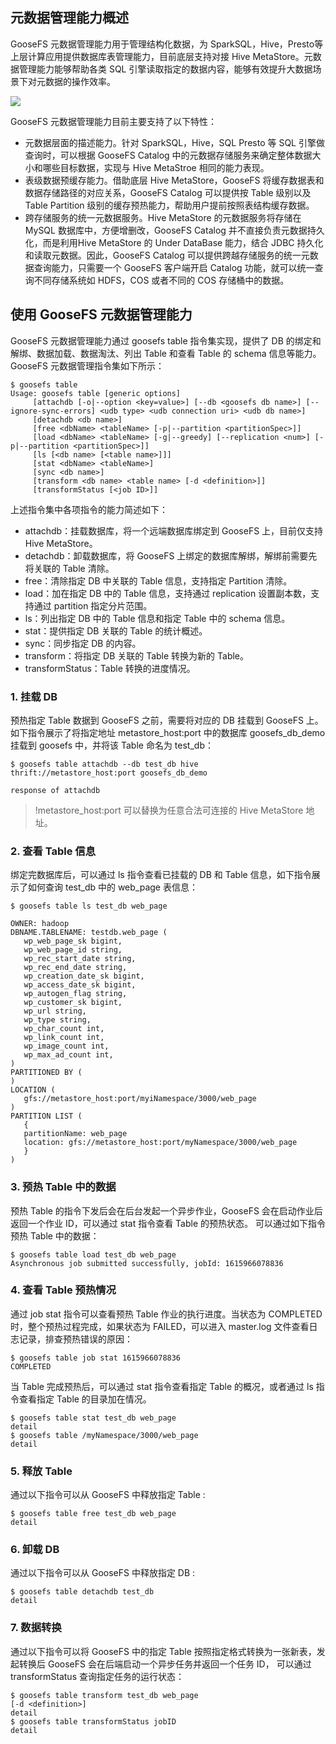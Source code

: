 ## 元数据管理能力概述

GooseFS 元数据管理能力用于管理结构化数据，为 SparkSQL，Hive，Presto等上层计算应用提供数据库表管理能力，目前底层支持对接 Hive MetaStore。元数据管理能力能够帮助各类 SQL 引擎读取指定的数据内容，能够有效提升大数据场景下对元数据的操作效率。

![](https://main.qcloudimg.com/raw/e35a2c0320da700c3af72deefece71f5.png)          

GooseFS 元数据管理能力目前主要支持了以下特性：

- 元数据层面的描述能力。针对 SparkSQL，Hive，SQL Presto 等 SQL 引擎做查询时，可以根据 GooseFS Catalog 中的元数据存储服务来确定整体数据大小和哪些目标数据，实现与 Hive MetaStroe 相同的能力表现。
- 表级数据预缓存能力。借助底层 Hive MetaStore，GooseFS 将缓存数据表和数据存储路径的对应关系，GooseFS Catalog 可以提供按 Table 级别以及 Table Partition 级别的缓存预热能力，帮助用户提前按照表结构缓存数据。
- 跨存储服务的统一元数据服务。Hive MetaStore 的元数据服务将存储在 MySQL 数据库中，方便增删改，GooseFS Catalog 并不直接负责元数据持久化，而是利用Hive MetaStore 的 Under DataBase 能力，结合 JDBC 持久化和读取元数据。因此，GooseFS Catalog 可以提供跨越存储服务的统一元数据查询能力，只需要一个 GooseFS 客户端开启 Catalog 功能，就可以统一查询不同存储系统如 HDFS，COS 或者不同的 COS 存储桶中的数据。

## 使用 GooseFS 元数据管理能力

GooseFS 元数据管理能力通过 goosefs table 指令集实现，提供了 DB 的绑定和解绑、数据加载、数据淘汰、列出 Table 和查看 Table 的 schema 信息等能力。GooseFS 元数据管理指令集如下所示：

```plaintext
$ goosefs table
Usage: goosefs table [generic options]
	 [attachdb [-o|--option <key=value>] [--db <goosefs db name>] [--ignore-sync-errors] <udb type> <udb connection uri> <udb db name>]
	 [detachdb <db name>]                                      
	 [free <dbName> <tableName> [-p|--partition <partitionSpec>]]
	 [load <dbName> <tableName> [-g|--greedy] [--replication <num>] [-p|--partition <partitionSpec>]]
	 [ls [<db name> [<table name>]]]                           
	 [stat <dbName> <tableName>]                               
	 [sync <db name>]                                          
	 [transform <db name> <table name> [-d <definition>]]      
	 [transformStatus [<job ID>]] 
```

上述指令集中各项指令的能力简述如下：

- attachdb：挂载数据库，将一个远端数据库绑定到 GooseFS 上，目前仅支持 Hive MetaStore。
- detachdb：卸载数据库，将 GooseFS 上绑定的数据库解绑，解绑前需要先将关联的 Table 清除。
- free：清除指定 DB 中关联的 Table 信息，支持指定 Partition 清除。
- load：加在指定 DB 中的 Table 信息，支持通过 replication 设置副本数，支持通过 partition 指定分片范围。
- ls：列出指定 DB 中的 Table 信息和指定 Table 中的 schema 信息。
- stat：提供指定 DB 关联的 Table 的统计概述。
- sync：同步指定 DB 的内容。
- transform：将指定 DB 关联的 Table 转换为新的 Table。
- transformStatus：Table 转换的进度情况。

### 1. 挂载 DB

预热指定 Table 数据到 GooseFS 之前，需要将对应的 DB 挂载到 GooseFS 上。如下指令展示了将指定地址 metastore_host:port 中的数据库 goosefs_db_demo 挂载到 goosefs 中，并将该 Table 命名为 test_db：


```plaintext
$ goosefs table attachdb --db test_db hive thrift://metastore_host:port goosefs_db_demo

response of attachdb
```

>!metastore_host:port 可以替换为任意合法可连接的 Hive MetaStore 地址。

### 2. 查看 Table 信息

绑定完数据库后，可以通过 ls 指令查看已挂载的 DB 和 Table 信息，如下指令展示了如何查询 test_db 中的 web_page 表信息：

```plaintext
$ goosefs table ls test_db web_page
 
OWNER: hadoop
DBNAME.TABLENAME: testdb.web_page (
   wp_web_page_sk bigint,
   wp_web_page_id string,
   wp_rec_start_date string,
   wp_rec_end_date string,
   wp_creation_date_sk bigint,
   wp_access_date_sk bigint,
   wp_autogen_flag string,
   wp_customer_sk bigint,
   wp_url string,
   wp_type string,
   wp_char_count int,
   wp_link_count int,
   wp_image_count int,
   wp_max_ad_count int,
)
PARTITIONED BY (
)
LOCATION (
   gfs://metastore_host:port/myiNamespace/3000/web_page
)
PARTITION LIST (
   {
   partitionName: web_page
   location: gfs://metastore_host:port/myNamespace/3000/web_page
   }
)
```


### 3. 预热 Table 中的数据

预热 Table 的指令下发后会在后台发起一个异步作业，GooseFS 会在启动作业后返回一个作业 ID，可以通过 stat 指令查看 Table 的预热状态。 可以通过如下指令预热 Table 中的数据：

```plaintext
$ goosefs table load test_db web_page
Asynchronous job submitted successfully, jobId: 1615966078836
```



### 4. 查看 Table 预热情况

通过 job stat 指令可以查看预热 Table 作业的执行进度。当状态为 COMPLETED 时，整个预热过程完成，如果状态为 FAILED，可以进入 master.log 文件查看日志记录，排查预热错误的原因：

```plaintext
$ goosefs table job stat 1615966078836
COMPLETED
```


当 Table 完成预热后，可以通过 stat 指令查看指定 Table 的概况，或者通过 ls 指令查看指定 Table 的目录加在情况。

```plaintext
$ goosefs table stat test_db web_page
detail
$ goosefs table /myNamespace/3000/web_page
detail
```


### 5. 释放 Table

通过以下指令可以从 GooseFS 中释放指定 Table :

```plaintext
$ goosefs table free test_db web_page
detail
```


### 6. 卸载 DB

通过以下指令可以从 GooseFS 中释放指定 DB :

```plaintext
$ goosefs table detachdb test_db
detail
```


### 7. 数据转换

通过以下指令可以将 GooseFS 中的指定 Table 按照指定格式转换为一张新表，发起转换后 GooseFS 会在后端启动一个异步任务并返回一个任务 ID， 可以通过 transformStatus 查询指定任务的运行状态：

```plaintext
$ goosefs table transform test_db web_page
[-d <definition>]
detail
$ goosefs table transformStatus jobID
detail
```